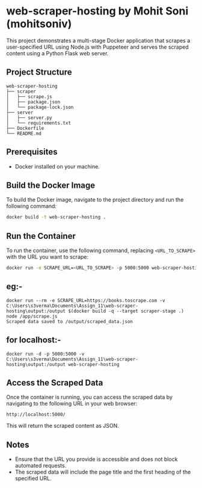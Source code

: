 # web-scraper-hosting by Mohit Soni (mohitsoniv)


This project demonstrates a multi-stage Docker application that scrapes a user-specified URL using Node.js with Puppeteer and serves the scraped content using a Python Flask web server.

## Project Structure

```
web-scraper-hosting
├── scraper
│   ├── scrape.js
│   ├── package.json
│   └── package-lock.json
├── server
│   ├── server.py
│   └── requirements.txt
├── Dockerfile
└── README.md
```

## Prerequisites

- Docker installed on your machine.

## Build the Docker Image

To build the Docker image, navigate to the project directory and run the following command:

```bash
docker build -t web-scraper-hosting .
```

## Run the Container

To run the container, use the following command, replacing `<URL_TO_SCRAPE>` with the URL you want to scrape:

```bash
docker run -e SCRAPE_URL=<URL_TO_SCRAPE> -p 5000:5000 web-scraper-hosting
```
## eg:- 
```
docker run --rm -e SCRAPE_URL=https://books.toscrape.com -v C:\Users\s3verma\Documents\Assign_11\web-scraper-hosting\output:/output $(docker build -q --target scraper-stage .) node /app/scrape.js  
Scraped data saved to /output/scraped_data.json
```
## for localhost:- 
```
docker run -d -p 5000:5000 -v C:\Users\s3verma\Documents\Assign_11\web-scraper-hosting\output:/output web-scraper-hosting
```

## Access the Scraped Data

Once the container is running, you can access the scraped data by navigating to the following URL in your web browser:

```
http://localhost:5000/
```

This will return the scraped content as JSON.

## Notes

- Ensure that the URL you provide is accessible and does not block automated requests.
- The scraped data will include the page title and the first heading of the specified URL.

